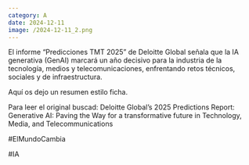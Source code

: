 ```yaml
--- 
category: A 
date: 2024-12-11 
image: /2024-12-11_2.png 
--- 
```


El informe “Predicciones TMT 2025” de Deloitte Global señala que la IA generativa (GenAI) marcará un año decisivo para la industria de la tecnología, medios y telecomunicaciones, enfrentando retos técnicos, sociales y de infraestructura.

Aquí os dejo un resumen estilo ficha. 

Para leer el original buscad: Deloitte Global’s 2025 Predictions Report: Generative AI: Paving the Way for a transformative future in Technology, Media, and Telecommunications

#ElMundoCambia

#IA